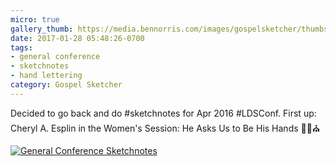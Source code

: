 ```yaml
---
micro: true
gallery_thumb: https://media.bennorris.com/images/gospelsketcher/thumbs/apr-16-0-esplin.jpg
date: 2017-01-28 05:48:26-0700
tags:
- general conference
- sketchnotes
- hand lettering
category: Gospel Sketcher
---
```


Decided to go back and do #sketchnotes for Apr 2016 #LDSConf. First up: Cheryl A. Esplin in the Women's Session: He Asks Us to Be His Hands ✍🏼⛪️

[![General Conference Sketchnotes](https://media.bennorris.com/images/gospelsketcher/general-conference/apr-2016/apr-16-0-esplin.jpg)](https://media.bennorris.com/images/gospelsketcher/general-conference/apr-2016/apr-16-0-esplin.jpg)
